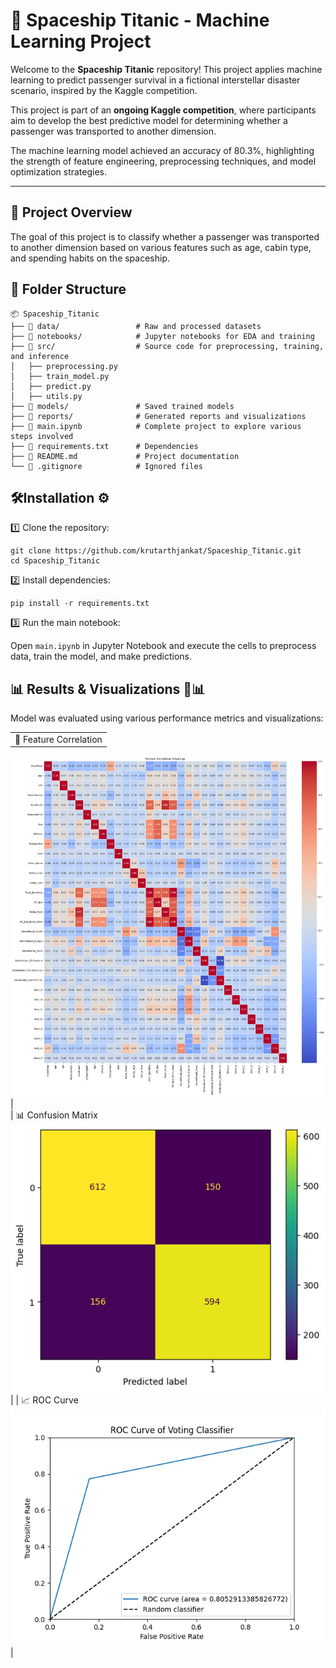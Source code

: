 # 🚀 Spaceship Titanic - Machine Learning Project

Welcome to the **Spaceship Titanic** repository! This project applies machine learning to predict passenger survival in a fictional interstellar disaster scenario, inspired by the Kaggle competition.

This project is part of an **ongoing Kaggle competition**, where participants aim to develop the best predictive model for determining whether a passenger was transported to another dimension.

The machine learning model achieved an accuracy of 80.3%, highlighting the strength of feature engineering, preprocessing techniques, and model optimization strategies.

---

## 📌 Project Overview

The goal of this project is to classify whether a passenger was transported to another dimension based on various features such as age, cabin type, and spending habits on the spaceship.

## 📂 Folder Structure

```plaintext
📦 Spaceship_Titanic
├── 📂 data/                 # Raw and processed datasets
├── 📂 notebooks/            # Jupyter notebooks for EDA and training
├── 📂 src/                  # Source code for preprocessing, training, and inference
│   ├── preprocessing.py
│   ├── train_model.py
│   ├── predict.py
│   ├── utils.py
├── 📂 models/               # Saved trained models
├── 📂 reports/              # Generated reports and visualizations
├── 📄 main.ipynb            # Complete project to explore various steps involved
├── 📄 requirements.txt      # Dependencies
├── 📄 README.md             # Project documentation
└── 📄 .gitignore            # Ignored files

```

## 🛠Installation ⚙️

1️⃣ Clone the repository:

    git clone https://github.com/krutarthjankat/Spaceship_Titanic.git
    cd Spaceship_Titanic

2️⃣ Install dependencies:

    pip install -r requirements.txt
    
3️⃣ Run the main notebook:

Open ```main.ipynb``` in Jupyter Notebook and execute the cells to preprocess data, train the model, and make predictions.

## 📊 Results & Visualizations 🎨📊

Model was evaluated using various performance metrics and visualizations:

| |
| :-: |
|  🎯 Feature Correlation
![](reports/Feature_Correlation.png) 
|  
|
📊 Confusion Matrix
![](reports/Confusion_Matrix.png) 
|
|
📈 ROC Curve
![](reports/ROC_Curve.png)  
|






